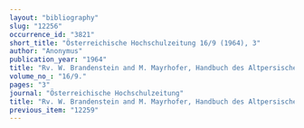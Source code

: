 ```yaml
---
layout: "bibliography"
slug: "12256"
occurrence_id: "3821"
short_title: "Österreichische Hochschulzeitung 16/9 (1964), 3"
author: "Anonymus"
publication_year: "1964"
title: "Rv. W. Brandenstein and M. Mayrhofer, Handbuch des Altpersischen"
volume_no_: "16/9."
pages: "3"
journal: "Österreichische Hochschulzeitung"
title: "Rv. W. Brandenstein and M. Mayrhofer, Handbuch des Altpersischen"
previous_item: "12259"
---
```

